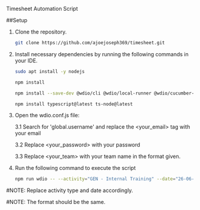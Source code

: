 Timesheet Automation Script

##Setup
1. Clone the repository.
   ```bash
   git clone https://github.com/ajoejoseph369/timesheet.git
   
2. Install necessary dependencies by running the following commands in your IDE.
   ```bash
   sudo apt install -y nodejs
   ```
   
   ```bash
   npm install
   ```
   
   ```bash   
   npm install --save-dev @wdio/cli @wdio/local-runner @wdio/cucumber-framework @wdio/spec-reporter @wdio/sync webdriverio chromedriver
   ```
   
   ```bash
   npm install typescript@latest ts-node@latest
   ```

3. Open the wdio.conf.js file:
   
   3.1 Search for 'global.username' and replace the <your_email> tag with your email

   3.2 Replace <your_password> with your password 

   3.3 Replace <your_team> with your team name in the format given.


5. Run the following command to execute the script
   ```bash
   npm run wdio -- --activity="GEN - Internal Training" --date="26-06-2024 10:00:00"

#NOTE: Replace activity type and date accordingly.

#NOTE: The format should be the same.

